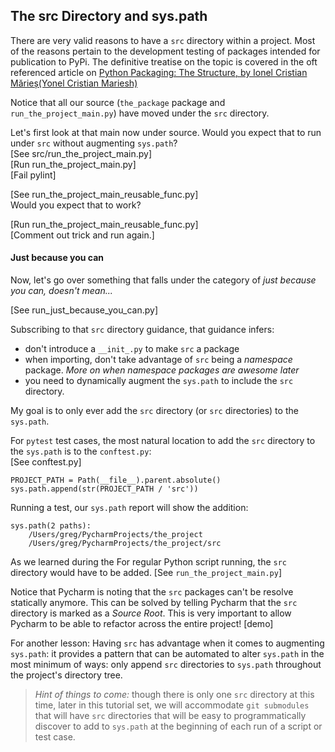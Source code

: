## The src Directory and sys.path

There are very valid reasons to have a `src` directory within a project.
Most of the reasons pertain to the development testing of packages
intended for publication to PyPi. The definitive treatise on the topic
is covered in the oft referenced article on
[Python Packaging: The Structure, by Ionel Cristian Mărieș(Yonel Cristian Mariesh)](https://blog.ionelmc.ro/2014/05/25/python-packaging/#the-structure)

Notice that all our source (`the_package` package and
`run_the_project_main.py`) have moved under the `src` directory.

Let's first look at that main now under source. Would you expect that to
run under `src` without augmenting `sys.path`?  
\[See src/run_the_project_main.py]  
\[Run run_the_project_main.py]  
\[Fail pylint]

\[See run_the_project_main_reusable_func.py]  
Would you expect that to work?

\[Run run_the_project_main_reusable_func.py]  
\[Comment out trick and run again.]

#### Just because you can

Now, let's go over something that falls under the category of *just
because you can, doesn't mean...*

\[See run_just_because_you_can.py]


Subscribing to that `src` directory guidance, that guidance infers:
* don't introduce a `__init_.py` to make `src` a package
* when importing, don't take advantage of `src` being a *namespace*
  package. *More on when namespace packages are awesome later*
* you need to dynamically augment the `sys.path` to include the `src`
  directory.

My goal is to only ever add the `src` directory (or `src` directories)
to the `sys.path`.

For `pytest` test cases, the most natural location to add the `src`
directory to the `sys.path` is to the `conftest.py`:  
\[See conftest.py]

```
PROJECT_PATH = Path(__file__).parent.absolute()
sys.path.append(str(PROJECT_PATH / 'src'))
```

Running a test, our `sys.path` report will show the addition:

```
sys.path(2 paths):
	/Users/greg/PycharmProjects/the_project
	/Users/greg/PycharmProjects/the_project/src
```

As we learned during the For regular Python script running, the `src`
directory would have to be added. \[See `run_the_project_main.py`]

Notice that Pycharm is noting that the `src` packages can't be resolve
statically anymore. This can be solved by telling Pycharm that the `src`
directory is marked as a _Source Root_. This is very important to allow
Pycharm to be able to refactor across the entire project! \[demo]


For another lesson: Having `src` has advantage when it comes to
augmenting `sys.path`: it provides a pattern that can be automated to
alter `sys.path` in the most minimum of ways: only append `src`
directories to `sys.path` throughout the project's directory tree.

> *Hint of things to come:* though there is only one `src` directory at
> this time, later in this tutorial set, we will accommodate `git
> submodules` that will have `src` directories that will be easy to
> programmatically discover to add to `sys.path` at the beginning of
> each run of a script or test case.

